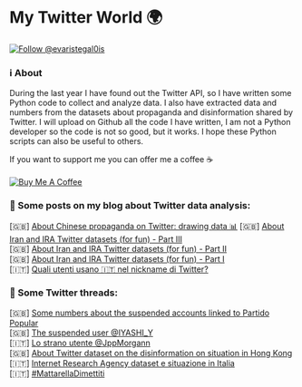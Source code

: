 # My Twitter World 🌍

<a href="https://twitter.com/intent/follow?screen_name=evaristegal0is"><img src="https://img.shields.io/twitter/follow/evaristegal0is?style=social" alt="Follow @evaristegal0is"></a>

### ℹ️ About

During the last year I have found out the Twitter API, so I have written some Python code to collect and analyze data. I also have extracted data and numbers from the datasets about propaganda and disinformation shared by Twitter. I will upload on Github all the code I have written, I am not a Python developer so the code is not so good, but it works. I hope these Python scripts can also be useful to others.</br>

If you want to support me you can offer me a coffee ☕</br></br>
<a href="https://www.buymeacoffee.com/gubello" target="_blank"><img src="https://bmc-cdn.nyc3.digitaloceanspaces.com/BMC-button-images/custom_images/orange_img.png" alt="Buy Me A Coffee" style="height: auto !important;width: auto !important;" ></a>

### 🔗 Some posts on my blog about Twitter data analysis:

[🇬🇧] [About Chinese propaganda on Twitter: drawing data 📊](https://www.gubello.me/blog/about-chinese-propaganda-on-twitter-drawing-data/)
[🇬🇧] [About Iran and IRA Twitter datasets (for fun\) - Part III](https://www.gubello.me/blog/about-iran-and-ira-twitter-datasets-for-fun-part-iii/)<br/>
[🇬🇧] [About Iran and IRA Twitter datasets (for fun\) - Part II](https://www.gubello.me/blog/about-iran-and-ira-twitter-datasets-for-fun-part-two/)<br/>
[🇬🇧] [About Iran and IRA Twitter datasets (for fun\) - Part I](https://www.gubello.me/blog/about-iran-and-ira-twitter-datasets-for-fun-part-one/)<br/>
[🇮🇹] [Quali utenti usano 🇮🇹 nel nickname di Twitter?](https://www.gubello.me/blog/quali-utenti-usano-bandiera-ita-nel-nickname-di-twitter/)

### 🔗 Some Twitter threads:

[🇬🇧] [Some numbers about the suspended accounts linked to Partido Popular](https://twitter.com/evaristegal0is/status/1180804950651215872)<br />
[🇬🇧] [The suspended user @IYASHI_Y](https://twitter.com/evaristegal0is/status/1179373176670826496)<br />
[🇮🇹] [Lo strano utente @JppMorgann](https://threadreaderapp.com/thread/1166660678222045184.html)<br/>
[🇬🇧] [About Twitter dataset on the disinformation on situation in Hong Kong](https://threadreaderapp.com/thread/1164081670573760513.html)<br/>
[🇮🇹] [Internet Research Agency dataset e situazione in Italia](https://threadreaderapp.com/thread/1158091743050522626.html)<br/>
[🇮🇹] [#MattarellaDimettiti](https://threadreaderapp.com/thread/1150050028863594496.html)
